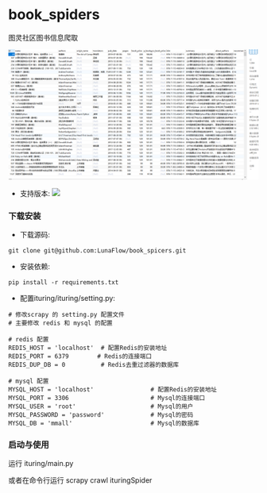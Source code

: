 # book_spiders
图灵社区图书信息爬取

![](./assets/1563771924771.png)

* 支持版本:  ![](https://img.shields.io/badge/Python-3.x-blue.svg)

### 下载安装

* 下载源码:

```shell
git clone git@github.com:LunaFlow/book_spicers.git
```

* 安装依赖:

```shell
pip install -r requirements.txt
```

* 配置ituring/ituring/setting.py:

```shell
# 修改scrapy 的 setting.py 配置文件
# 主要修改 redis 和 mysql 的配置

# redis 配置
REDIS_HOST = 'localhost'  # 配置Redis的安装地址
REDIS_PORT = 6379        # Redis的连接端口
REDIS_DUP_DB = 0 		  # Redis去重过滤器的数据库

# mysql 配置
MYSQL_HOST = 'localhost'                # 配置Redis的安装地址
MYSQL_PORT = 3306                       # Mysql的连接端口
MYSQL_USER = 'root'                     # Mysql的用户
MYSQL_PASSWORD = 'password'       		# Mysql的密码
MYSQL_DB = 'mmall' 		                # Mysql的数据库
```



### 启动与使用

运行 ituring/main.py 

或者在命令行运行 scrapy crawl ituringSpider

